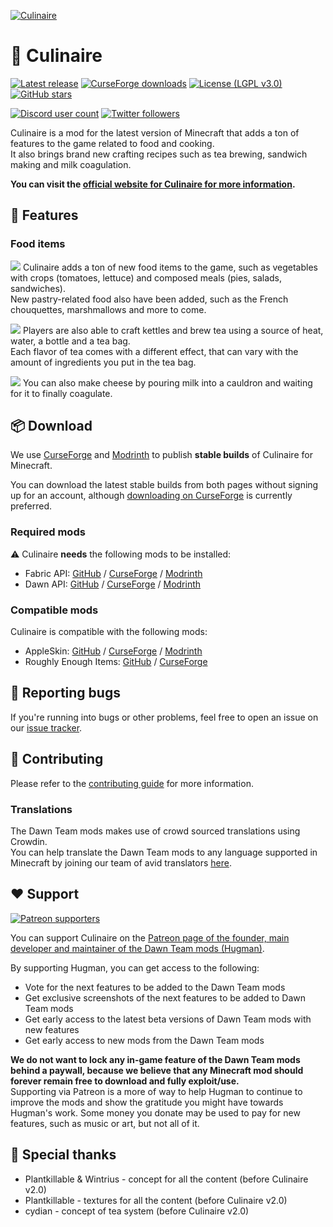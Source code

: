[![Culinaire](https://dawnteammc.github.io/culinaire/images/header.png)](https://dawnteammc.github.io/culinaire)

# 🍩 Culinaire
[![Latest release](https://img.shields.io/github/release/DawnTeamMC/Culinaire.svg)](https://github.com/DawnTeamMC/Culinaire/releases/latest)
[![CurseForge downloads](http://cf.way2muchnoise.eu/full_culinaire_downloads.svg)](https://www.curseforge.com/minecraft/mc-mods/culinaire)
[![License (LGPL v3.0)](https://img.shields.io/badge/code%20license-LGPL%20v3.0-green.svg?style=flat-square)](https://www.gnu.org/licenses/lgpl-3.0.en.html)
[![GitHub stars](https://img.shields.io/github/stars/DawnTeamMC/Culinaire.svg?style=flat-square)]()

[![Discord user count](https://img.shields.io/discord/504608980799062036.svg?logoColor=FFFFFF&logo=discord&color=7289DA&style=flat-square)](https://discord.gg/8ksTVJu)
[![Twitter followers](https://img.shields.io/twitter/follow/DawnTeamMC.svg?logo=twitter&label=twitter&style=flat-square)](https://twitter.com/DawnTeamMC)

Culinaire is a mod for the latest version of Minecraft that adds a ton of features to the game related to food and cooking.  
It also brings brand new crafting recipes such as tea brewing, sandwich making and milk coagulation.

**You can visit the [official website for Culinaire for more information](https://dawnteammc.github.io/culinaire).**

## 👾 Features
### Food items

![](https://dawnteammc.github.io/culinaire/images/screenshots/items.png)
Culinaire adds a ton of new food items to the game, such as vegetables with crops (tomatoes, lettuce) and composed meals (pies, salads, sandwiches).  
New pastry-related food also have been added, such as the French chouquettes, marshmallows and more to come.

![](https://dawnteammc.github.io/culinaire/images/screenshots/kettle.png)
Players are also able to craft kettles and brew tea using a source of heat, water, a bottle and a tea bag.  
Each flavor of tea comes with a different effect, that can vary with the amount of ingredients you put in the tea bag.

![](https://dawnteammc.github.io/culinaire/images/screenshots/milk_cauldron.png)
You can also make cheese by pouring milk into a cauldron and waiting for it to finally coagulate.

## 📦 Download
We use [CurseForge](https://www.curseforge.com/minecraft/mc-mods/culinaire) and [Modrinth](https://modrinth.com/mod/culinaire) to publish **stable builds** of Culinaire for Minecraft.

You can download the latest stable builds from both pages without signing up for an account, although [downloading on CurseForge](https://www.curseforge.com/minecraft/mc-mods/culinaire) is currently preferred.

### Required mods
⚠ Culinaire **needs** the following mods to be installed:

- Fabric API: [GitHub](https://github.com/FabricMC/fabric) / [CurseForge](https://www.curseforge.com/minecraft/mc-mods/fabric-api) / [Modrinth](https://modrinth.com/mod/fabric-api)
- Dawn API: [GitHub](https://github.com/DawnTeamMC/DawnTeamMC) / [CurseForge](https://www.curseforge.com/minecraft/mc-mods/dawn) / [Modrinth](https://modrinth.com/mod/dawn)

### Compatible mods
Culinaire is compatible with the following mods:

- AppleSkin: [GitHub](https://github.com/squeek502/AppleSkin) / [CurseForge](https://www.curseforge.com/minecraft/mc-mods/appleskin) / [Modrinth](https://modrinth.com/mod/appleskin)
- Roughly Enough Items: [GitHub](https://github.com/shedaniel/RoughlyEnoughItems) / [CurseForge](https://www.curseforge.com/minecraft/mc-mods/roughly-enough-items)

## 🐛 Reporting bugs
If you're running into bugs or other problems, feel free to open an issue on our [issue tracker](https://github.com/DawnTeamMC/Culinaire/issues).

## 🔧 Contributing
Please refer to the [contributing guide](https://github.com/DawnTeamMC/Culinaire/blob/master/CONTRIBUTING.md) for more information.

### Translations
The Dawn Team mods makes use of crowd sourced translations using Crowdin.  
You can help translate the Dawn Team mods to any language supported in Minecraft by joining our team of avid translators [here](https://crowdin.com/project/dawnteam).

## ❤️ Support
[![Patreon supporters](https://img.shields.io/endpoint.svg?url=https%3A%2F%2Fshieldsio-patreon.vercel.app%2Fapi%3Fusername%3DHugman%26type%3Dpatrons&style=flat-square)](https://patreon.com/Hugman)

You can support Culinaire on the [Patreon page of the founder, main developer and maintainer of the Dawn Team mods (Hugman)](https://patreon.com/Hugman).

By supporting Hugman, you can get access to the following:

- Vote for the next features to be added to the Dawn Team mods
- Get exclusive screenshots of the next features to be added to Dawn Team mods
- Get early access to the latest beta versions of Dawn Team mods with new features
- Get early access to new mods from the Dawn Team mods

**We do not want to lock any in-game feature of the Dawn Team mods behind a paywall, because we believe that any Minecraft mod should forever remain free to download and fully exploit/use.**  
Supporting via Patreon is a more of way to help Hugman to continue to improve the mods and show the gratitude you might have towards Hugman's work.
Some money you donate may be used to pay for new features, such as music or art, but not all of it.

## 🌟 Special thanks
- Plantkillable & Wintrius - concept for all the content (before Culinaire v2.0)
- Plantkillable - textures for all the content (before Culinaire v2.0)
- cydian - concept of tea system (before Culinaire v2.0)
